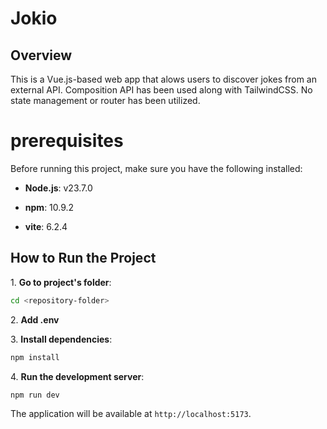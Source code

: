 # Jokio

## Overview

This is a Vue.js-based web app that alows users to discover jokes from an external API. Composition API has been used along with TailwindCSS. No state management or router has been utilized.

# prerequisites

Before running this project, make sure you have the following installed:

- **Node.js**: v23.7.0

- **npm**: 10.9.2

- **vite**: 6.2.4

## How to Run the Project

1\. **Go to project's folder**:

```bash
cd <repository-folder>
```

2\. **Add .env**

3\. **Install dependencies**:

```bash
npm install
```

4\. **Run the development server**:

```bash
npm run dev
```

The application will be available at `http://localhost:5173`.
